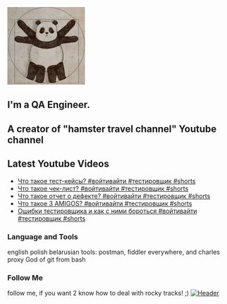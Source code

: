 [![Header](https://github.com/Bajnou/Alexey/blob/main/assets/pnd.png)](https://www.youtube.com/user/Stanleyxxl/)
## I'm a QA Engineer. 
## A creator of "hamster travel channel" Youtube channel 

## Latest Youtube Videos

<!-- YOUTUBE:START -->
- [Что такое тест-кейсы? #войтивайти #тестировщик #shorts](https://www.youtube.com/watch?v=WNEXpJGleSA)
- [Что такое чек-лист? #войтивайти #тестировщик #shorts](https://www.youtube.com/watch?v=075VsWyA6UQ)
- [Что такое отчет о дефекте? #войтивайти #тестировщик #shorts](https://www.youtube.com/watch?v=YSAum-2snkE)
- [Что такое 3 AMIGOS? #войтивайти #тестировщик #shorts](https://www.youtube.com/watch?v=HB0OkynXtUQ)
- [Ошибки тестировщика и как с ними бороться #войтивайти #тестировщик #shorts](https://www.youtube.com/watch?v=H0-cXO9LO9g)
<!-- YOUTUBE:END -->

### Language and Tools
english
polish
belarusian
tools: postman, fiddler everywhere, and charles proxy
God of git from bash

### Follow Me
follow me, if you want 2 know how to deal with rocky tracks! ;)
[![Header](https://img.shields.io/badge/Youtube-090909?style=for-the-badge&logo=youtube&logoColor=f70000)](https://www.youtube.com/user/Stanleyxxl?sub_confirmation=1)
